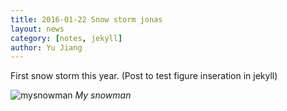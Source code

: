 ```yaml
---
title: 2016-01-22 Snow storm jonas
layout: news
category: [notes, jekyll]
author: Yu Jiang
---
```


First snow storm this year. 
(Post to test figure inseration in jekyll)


![mysnowman]({{site.url}}/images/posts/2016-01-22-snowman.JPG) *My snowman*
